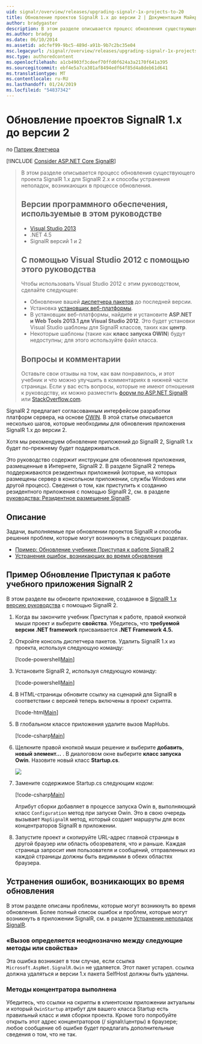 ```yaml
---
uid: signalr/overview/releases/upgrading-signalr-1x-projects-to-20
title: Обновление проектов SignalR 1.x до версии 2 | Документация Майкрософт
author: bradygaster
description: В этом разделе описывается процесс обновления существующего проекта SignalR 1.x для SignalR 2.x и способы устранения неполадок, возникающих в процессе обновления...
ms.author: bradyg
ms.date: 06/10/2014
ms.assetid: adcfef99-9bc5-489d-a91b-9b7c2bc35e04
msc.legacyurl: /signalr/overview/releases/upgrading-signalr-1x-projects-to-20
msc.type: authoredcontent
ms.openlocfilehash: a1cb4903f3cdeef70ffd0f624a3a2170f641a395
ms.sourcegitcommit: ebf4e5a7ca301af8494edf64f85d4a8deb61d641
ms.translationtype: MT
ms.contentlocale: ru-RU
ms.lasthandoff: 01/24/2019
ms.locfileid: "54837342"
---
```

<a name="upgrading-signalr-1x-projects-to-version-2"></a>Обновление проектов SignalR 1.x до версии 2
====================
по [Патрик Флетчера](https://github.com/pfletcher)

[!INCLUDE [Consider ASP.NET Core SignalR](~/includes/signalr/signalr-version-disambiguation.md)]

> В этом разделе описывается процесс обновления существующего проекта SignalR 1.x для SignalR 2.x и способы устранения неполадок, возникающих в процессе обновления.
>
> ## <a name="software-versions-used-in-the-tutorial"></a>Версии программного обеспечения, используемые в этом руководстве
>
>
> - [Visual Studio 2013](https://my.visualstudio.com/Downloads?q=visual%20studio%202013)
> - .NET 4.5
> - SignalR версий 1 и 2
>
>
>
> ## <a name="using-visual-studio-2012-with-this-tutorial"></a>С помощью Visual Studio 2012 с помощью этого руководства
>
>
> Чтобы использовать Visual Studio 2012 с этим руководством, сделайте следующее:
>
> - Обновление вашей [диспетчера пакетов](http://docs.nuget.org/docs/start-here/installing-nuget) до последней версии.
> - Установка [установщик веб-платформы](https://www.microsoft.com/web/downloads/platform.aspx).
> - В установщик веб-платформы, найдите и установите **ASP.NET и Web Tools 2013.1 для Visual Studio 2012**. Это будет установки Visual Studio шаблоны для SignalR классов, таких как **центр**.
> - Некоторые шаблоны (такие как **класс запуска OWIN**) будут недоступны; для этого используйте файл класса.
>
>
> ## <a name="questions-and-comments"></a>Вопросы и комментарии
>
> Оставьте свои отзывы на том, как вам понравилось, и этот учебник и что можно улучшить в комментариях в нижней части страницы. Если у вас есть вопросы, которые не имеют отношения к руководству, их можно разместить [форум по ASP.NET SignalR](https://forums.asp.net/1254.aspx/1?ASP+NET+SignalR) или [StackOverflow.com](http://stackoverflow.com/).


SignalR 2 предлагает согласованным интерфейсом разработки платформ сервера, на основе [OWIN](http://owin.org). В этой статье описывается несколько шагов, которые необходимы для обновления приложения SignalR 1.x до версии 2.

Хотя мы рекомендуем обновление приложений до SignalR 2, SignalR 1.x будет по-прежнему будет поддерживаться.

Это руководство содержит инструкции для обновления приложения, размещенные в Интернете, SignalR 2. В разделе SignalR 2 теперь поддерживаются резидентных приложений (которые, на которых размещены сервер в консольном приложении, службы Windows или другой процесс). Сведения о том, как приступить к созданию резидентного приложения с помощью SignalR 2, см. в разделе [руководства: Резидентное размещение SignalR](../deployment/tutorial-signalr-self-host.md).

## <a name="contents"></a>Описание

Задачи, выполняемые при обновлении проектов SignalR и способы решения проблем, которые могут возникнуть в следующих разделах.

- [Пример: Обновление учебнике Приступая к работе SignalR 2](#example)
- [Устранения ошибок, возникающих во время обновления](#troubleshooting)

<a id="example"></a>

## <a name="example-upgrading-the-getting-started-tutorial-application-to-signalr-2"></a>Пример Обновление Приступая к работе учебного приложения SignalR 2

В этом разделе вы обновите приложение, созданное в [SignalR 1.x версию руководства](../older-versions/index.md) с помощью SignalR 2.

1. Когда вы закончите учебник Приступая к работе, правой кнопкой мыши проект и выберите **свойства**. Убедитесь, что **требуемой версии .NET framework** присваивается **.NET Framework 4.5.**
2. Откройте консоль диспетчера пакетов. Удалить SignalR 1.x из проекта, используя следующую команду:

    [!code-powershell[Main](upgrading-signalr-1x-projects-to-20/samples/sample1.ps1)]
3. Установите SignalR 2, используя следующую команду:

    [!code-powershell[Main](upgrading-signalr-1x-projects-to-20/samples/sample2.ps1)]
4. В HTML-страницы обновите ссылку на сценарий для SignalR в соответствии с версией теперь включены в проект скрипта.

    [!code-html[Main](upgrading-signalr-1x-projects-to-20/samples/sample3.html)]
5. В глобальном классе приложения удалите вызов MapHubs.

    [!code-csharp[Main](upgrading-signalr-1x-projects-to-20/samples/sample4.cs)]
6. Щелкните правой кнопкой мыши решение и выберите **добавить**, **новый элемент...** . В диалоговом окне выберите **класс запуска Owin**. Назовите новый класс **Startup.cs**.

    ![](upgrading-signalr-1x-projects-to-20/_static/image1.png)
7. Замените содержимое Startup.cs следующим кодом:

    [!code-csharp[Main](upgrading-signalr-1x-projects-to-20/samples/sample5.cs)]

    Атрибут сборки добавляет в процессе запуска Owin в, выполняющий класс `Configuration` метод при запуске Owin. Это в свою очередь вызывает `MapSignalR` метод, который создает маршруты для всех концентраторов SignalR в приложении.
8. Запустите проект и скопируйте URL-адрес главной страницы в другой браузер или область обозревателя, что и раньше. Каждая страница запросит имя пользователя и сообщений, отправленных из каждой страницы должны быть видимыми в обеих областях браузера.

<a id="troubleshooting"></a>

## <a name="troubleshooting-errors-encountered-during-upgrading"></a>Устранения ошибок, возникающих во время обновления

В этом разделе описаны проблемы, которые могут возникнуть во время обновления. Более полный список ошибок и проблем, которые могут возникнуть в приложении SignalR, см. в разделе [Устранение неполадок SignalR](../testing-and-debugging/troubleshooting.md).

### <a name="the-call-is-ambiguous-between-the-following-methods-or-properties"></a>«Вызов определяется неоднозначно между следующие методы или свойства»

Эта ошибка возникает в том случае, если ссылка `Microsoft.AspNet.SignalR.Owin` не удаляется. Этот пакет устарел. ссылка должна удаляться и версии 1.x пакета SelfHost должны быть удалены.

### <a name="hub-methods-fail-silently"></a>Методы концентратора выполнена

Убедитесь, что ссылки на скрипты в клиентском приложении актуальны и который `OwinStartup` атрибут для вашего класса Startup есть правильный класс и имя сборки проекта. Кроме того попробуйте открыть этот адрес концентраторов (/ signalr/центры) в браузере; любое сообщение об ошибке будет предлагать дополнительные сведения о том, что не так.
